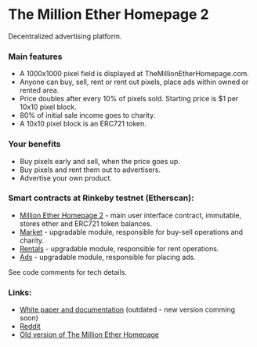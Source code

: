 # The Million Ether Homepage 2
Decentralized advertising platform.

### Main features
- A 1000x1000 pixel field is displayed at TheMillionEtherHomepage.com. 
- Anyone can buy, sell, rent or rent out pixels, place ads within owned or rented area.
- Price doubles after every 10% of pixels sold. Starting price is $1 per 10x10 pixel block.
- 80% of initial sale income goes to charity.
- A 10x10 pixel block is an ERC721 token.

### Your benefits 
- Buy pixels early and sell, when the price goes up.
- Buy pixels and rent them out to advertisers.
- Advertise your own product.

### Smart contracts at Rinkeby testnet (Etherscan):

- [Million Ether Homepage 2](https://rinkeby.etherscan.io/address/0x98de3f35e9a3c39e6489e81ebbaa87b9fdf3bb79#code) - main user interface contract, immutable, stores ether and ERC721 token balances.
- [Market](https://rinkeby.etherscan.io/address/0xd14e6edd741c591628703e0f9248511216aed221#code) - upgradable module, responsible for buy-sell operations and charity.
- [Rentals](https://rinkeby.etherscan.io/address/0x988e534db317c660478905f3fdeab5ea621b7546#code) - upgradable module, responsible for rent operations.
- [Ads](https://rinkeby.etherscan.io/address/0x52714f934eee585a98a2af8545c607cc6ab2b8f9#code) - upgradable module, responsible for placing ads.

See code comments for tech details.

### Links:

- [White paper and documentation](http://docs.themillionetherhomepage.com/) (outdated - new version comming soon)
- [Reddit](https://www.reddit.com/r/MillionEther/)
- [Old version of The Million Ether Homepage](https://github.com/porobov/MillionEtherHomepage)
